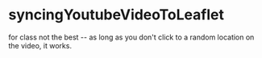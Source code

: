 # syncingYoutubeVideoToLeaflet
for class
not the best -- as long as you don't click to a random location on the video, it works.